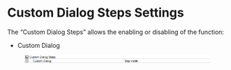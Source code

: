 # Custom Dialog Steps Settings

The “Custom Dialog Steps” allows the enabling or disabling of the function:

* Custom Dialog

<figure><img src="../../.gitbook/assets/image (82).png" alt=""><figcaption></figcaption></figure>
